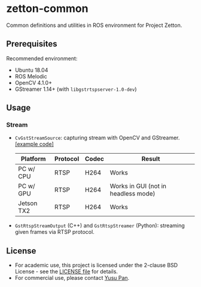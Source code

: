 # zetton-common

Common definitions and utilities in ROS environment for Project Zetton.

## Prerequisites

Recommended environment:

- Ubuntu 18.04
- ROS Melodic
- OpenCV 4.1.0+
- GStreamer 1.14+ (with `libgstrtspserver-1.0-dev`)

## Usage

### Stream

- `CvGstStreamSource`: capturing stream with OpenCV and GStreamer. [[example code]](example/cv_gst_rtsp_stream.cc)

   | Platform   | Protocol | Codec | Result                              |
   | ---------- | -------- | ----- | ----------------------------------- |
   | PC w/ CPU  | RTSP     | H264  | Works                               |
   | PC w/ GPU  | RTSP     | H264  | Works in GUI (not in headless mode) |
   | Jetson TX2 | RTSP     | H264  | Works                               |

- `GstRtspStreamOutput` (C++) and `GstRtspStreamer` (Python): streaming given frames via RTSP protocol.

## License

- For academic use, this project is licensed under the 2-clause BSD License - see the [LICENSE file](LICENSE) for details.
- For commercial use, please contact [Yusu Pan](mailto:xxdsox@gmail.com).
